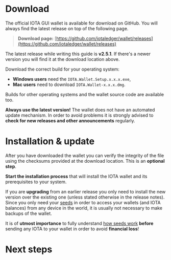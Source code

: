 <!-- TITLE: Download & install -->
<!-- SUBTITLE: The official IOTA wallet -->

# Download
The official IOTA GUI wallet is available for download on GitHub. You will always find the latest release on top of the following page.

> **Download page:** [https://github.com/iotaledger/wallet/releases](https://github.com/iotaledger/wallet/releases)

The latest release while writing this guide is **v2.5.1**. If there's a newer version you will find it at the download location above.

Download the correct build for your operating system:
* **Windows users** need the `IOTA.Wallet.Setup.x.x.x.exe`,
* **Mac users** need to download `IOTA.Wallet-x.x.x.dmg`.

Builds for other operating systems and the wallet source code are available too.

**Always use the latest version!** The wallet does not have an automated update mechanism. In order to avoid problems it is strongly advised to **check for new releases and other announcements** regularly.

# Installation & update
After you have downloaded the wallet you can verify the integrity of the file using the checksums provided at the download location. This is an **optional step**.

**Start the installation process** that will install the IOTA wallet and its prerequisites to your system.

If you are **upgrading** from an earlier release you only need to install the new version over the existing one (unless stated otherwise in the release notes). Since you only need your [seeds](/guide/wallet/official/download) in order to access your wallets (and IOTA balances) from any device in the world, it is usually not necessary to make backups of the wallet.

It is of **utmost importance** to fully understand [how seeds work](/guide/wallet/official/seeds) **before** sending any IOTA to your wallet in order to avoid **financial loss**!

# Next steps